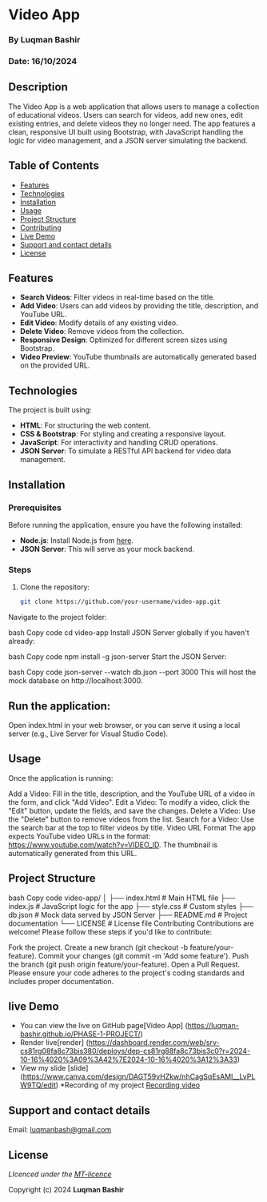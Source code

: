 # Video App
### By Luqman Bashir
### Date: 16/10/2024

## Description
The Video App is a web application that allows users to manage a collection of educational videos. Users can search for videos, add new ones, edit existing entries, and delete videos they no longer need. The app features a clean, responsive UI built using Bootstrap, with JavaScript handling the logic for video management, and a JSON server simulating the backend.

## Table of Contents
- [Features](#features)
- [Technologies](#technologies)
- [Installation](#installation)
- [Usage](#usage)
- [Project Structure](#project-structure)
- [Contributing](#contributing)
- [Live Demo](#live-demo)
- [Support and contact details](#support-and-contact-details)
- [License](#license)

## Features
- **Search Videos**: Filter videos in real-time based on the title.
- **Add Video**: Users can add videos by providing the title, description, and YouTube URL.
- **Edit Video**: Modify details of any existing video.
- **Delete Video**: Remove videos from the collection.
- **Responsive Design**: Optimized for different screen sizes using Bootstrap.
- **Video Preview**: YouTube thumbnails are automatically generated based on the provided URL.

## Technologies

The project is built using:

- **HTML**: For structuring the web content.
- **CSS & Bootstrap**: For styling and creating a responsive layout.
- **JavaScript**: For interactivity and handling CRUD operations.
- **JSON Server**: To simulate a RESTful API backend for video data management.

## Installation

### Prerequisites

Before running the application, ensure you have the following installed:

- **Node.js**: Install Node.js from [here](https://nodejs.org/).
- **JSON Server**: This will serve as your mock backend.

### Steps

1. Clone the repository:
   ```bash
   git clone https://github.com/your-username/video-app.git
Navigate to the project folder:

bash
Copy code
cd video-app
Install JSON Server globally if you haven't already:

bash
Copy code
npm install -g json-server
Start the JSON Server:

bash
Copy code
json-server --watch db.json --port 3000
This will host the mock database on http://localhost:3000.

## Run the application:
Open index.html in your web browser, or you can serve it using a local server (e.g., Live Server for Visual Studio Code).

## Usage
Once the application is running:

Add a Video: Fill in the title, description, and the YouTube URL of a video in the form, and click "Add Video".
Edit a Video: To modify a video, click the "Edit" button, update the fields, and save the changes.
Delete a Video: Use the "Delete" button to remove videos from the list.
Search for a Video: Use the search bar at the top to filter videos by title.
Video URL Format
The app expects YouTube video URLs in the format: https://www.youtube.com/watch?v=VIDEO_ID. The thumbnail is automatically generated from this URL.

## Project Structure
bash
Copy code
video-app/
│
├── index.html          # Main HTML file
├── index.js            # JavaScript logic for the app
├── style.css           # Custom styles
├── db.json             # Mock data served by JSON Server
├── README.md           # Project documentation
└── LICENSE             # License file
Contributing
Contributions are welcome! Please follow these steps if you'd like to contribute:

Fork the project.
Create a new branch (git checkout -b feature/your-feature).
Commit your changes (git commit -m 'Add some feature').
Push the branch (git push origin feature/your-feature).
Open a Pull Request.
Please ensure your code adheres to the project's coding standards and includes proper documentation.

## live Demo
* You can view the live on GitHub page[Video App] (https://luqman-bashir.github.io/PHASE-1-PROJECT/)
* Render live[render] (https://dashboard.render.com/web/srv-cs81rg08fa8c73bis380/deploys/dep-cs81rg88fa8c73bis3c0?r=2024-10-16%4020%3A09%3A42%7E2024-10-16%4020%3A12%3A33)
* View my slide [slide] (https://www.canva.com/design/DAGT59vHZkw/nhCagSqEsAMl__LvPLW9TQ/edit)
*Recording of my project [Recording video](https://app.screencastify.com/v2/manage/videos/gHLSI038NVUe6hoAm3P4)

## Support and contact details
Email: luqmanbash@gmail.com

## License
*LIcenced under the [MT-licence](https://github.com/luqman-bashir/PHASE-1-PROJECT/blob/master/License.md)*

Copyright (c) 2024 **Luqman Bashir**



